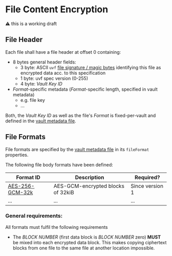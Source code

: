 # File Content Encryption

:warning: this is a working draft

## File Header

Each file shall have a file header at offset 0 containing:

* 8 bytes general header fields:
  * 3 byte: ASCII `uvf` [file signature / magic bytes](https://en.wikipedia.org/wiki/List_of_file_signatures)
    identifying this file as encrypted data acc. to this specification
  * 1 byte: uvf spec version (0-255)
  * 4 byte: _Vault Key ID_
* _Format_-specific metadata (_Format_-specific length, specified in vault metadata)
    * e.g. file key
    * ...

Both, the _Vault Key ID_ as well as the file's _Format_ is fixed-per-vault and defined in the [vault metadata file](../vault%20metadata/README.md).

## File Formats

File formats are specified by the [vault metadata file](../vault%20metadata/README.md) in its `fileFormat` properties.

The following file body formats have been defined:

| Format ID                         | Description                       | Required?       |
|-----------------------------------|-----------------------------------|-----------------|
| [AES-256-GCM-32k](AES-256-GCM.md#32k) | AES-GCM-encrypted blocks of 32kiB | Since version 1 |
| ... | ... | ... |


### General requirements:

All formats must fulfil the following requirements

* The *BLOCK NUMBER* (first data block is *BLOCK NUMBER* zero) **MUST** be mixed into each encrypted data block.
  This makes copying ciphertext blocks from one file to the same file at another location
  impossible.